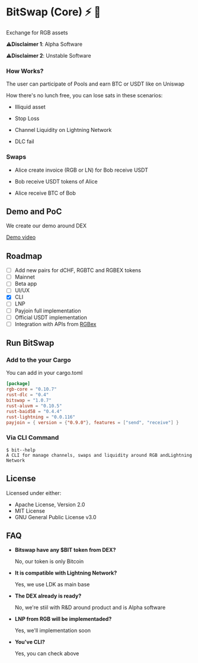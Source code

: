 # BitSwap (Core) ⚡ 💱

Exchange for RGB assets

⚠️**Disclaimer 1**: Alpha Software

⚠️**Disclaimer 2**: Unstable Software

### How Works?

The user can participate of Pools and earn BTC or USDT like on Uniswap

How there's no lunch free, you can lose sats in these scenarios:

- Illiquid asset

- Stop Loss

- Channel Liquidity on Lightning Network

- DLC fail

### Swaps

- Alice create invoice (RGB or LN) for Bob receive USDT

- Bob receive USDT tokens of Alice

- Alice receive BTC of Bob

## Demo and PoC

We create our demo around DEX

[Demo video](https://github.com/BitSwap-BiFi/Bitswap-PoC/)

## Roadmap

- [ ] Add new pairs for dCHF, RGBTC and RGBEX tokens
- [ ] Mainnet
- [ ] Beta app
- [ ] UI/UX
- [x] CLI
- [ ] LNP
- [ ] Payjoin full implementation
- [ ] Official USDT implementation
- [ ] Integration with APIs from [RGBex](https://rgbex.io/)

## Run BitSwap

### Add to the your Cargo

You can add in your cargo.toml

```cargo.toml
[package]
rgb-core = "0.10.7"
rust-dlc = "0.4"
bitswap = "1.0.7"
rust-aluvm = "0.10.5"
rust-baid58 = "0.4.4"
rust-lightning = "0.0.116"
payjoin = { version = {"0.9.0"}, features = ["send", "receive"] }
```
### Via CLI Command

```cli
$ bit--help
A CLI for manage channels, swaps and liquidity around RGB andLightning Network

```
## License

Licensed under either:

-  Apache License, Version 2.0 
-  MIT License
-  GNU General Public License v3.0

## FAQ

- **Bitswap have any $BIT token from DEX?**

    No, our token is only Bitcoin
  
- **It is compatible with Lightning Network?**
  
    Yes, we use LDK as main base


- **The DEX already is ready?**

    No, we're stiil with R&D around product and is Alpha software

  
- **LNP from RGB will be implementaded?**

    Yes, we'll implementation soon


- **You've CLI?**

    Yes, you can check above
